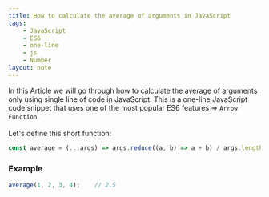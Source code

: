 ```yaml
---
title: How to calculate the average of arguments in JavaScript
tags:
    - JavaScript
    - ES6
    - one-line
    - js
    - Number
layout: note
---
```




In this Article we will go through how to calculate the average of arguments only using single line of code in JavaScript.
This is a one-line JavaScript code snippet that uses one of the most popular ES6 features => `Arrow Function`.
<br/>
<br/>
Let's define this short function:

```js {.wrap}
const average = (...args) => args.reduce((a, b) => a + b) / args.length;
```

### Example

```js {.wrap}
average(1, 2, 3, 4);    // 2.5
```